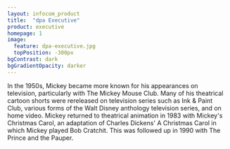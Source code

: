 ```yaml
---
layout: infocom_product
title:  "dpa Executive"
product: executive
homepage: 1
image:
  feature: dpa-executive.jpg
  topPosition: -300px
bgContrast: dark
bgGradientOpacity: darker
---
```


In the 1950s, Mickey became more known for his appearances on television, particularly with The Mickey Mouse Club. Many of his theatrical cartoon shorts were rereleased on television series such as Ink & Paint Club, various forms of the Walt Disney anthology television series, and on home video. Mickey returned to theatrical animation in 1983 with Mickey's Christmas Carol, an adaptation of Charles Dickens' A Christmas Carol in which Mickey played Bob Cratchit. This was followed up in 1990 with The Prince and the Pauper.
